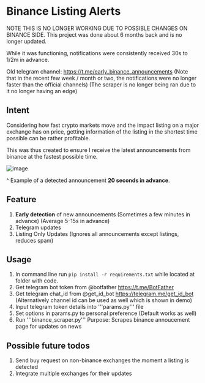# Binance Listing Alerts

NOTE THIS IS NO LONGER WORKING DUE TO POSSIBLE CHANGES ON BINANCE SIDE. This project was done about 6 months back and is no longer updated. 

While it was functioning, notifications were consistently received 30s to 1/2m in advance.

Old telegram channel: https://t.me/early_binance_announcements 
(Note that in the recent few week / month or two, the notifications were no longer faster than the official channels)
(The scraper is no longer being ran due to it no longer having an edge)

## Intent
Considering how fast crypto markets move and the impact listing on a major exchange has on price, getting information of the listing in the shortest time possible can be rather profitable.

This was thus created to ensure I receive the latest announcements from binance at the fastest possible time.

![image](https://user-images.githubusercontent.com/63389110/126191370-1db29746-f0e8-4735-bc82-596078dcea4f.png)

^ Example of a detected announcement **20 seconds in advance**.

## Feature
1. **Early detection** of new announcements (Sometimes a few minutes in advance) (Average 5-15s in advance)
2. Telegram updates
3. Listing Only Updates (Ignores all announcements except listings, reduces spam)

## Usage
1. In command line run ```pip install -r requirements.txt``` while located at folder with code.
2. Get telegram bot token from @botfather https://t.me/BotFather
3. Get telegram chat_id from @get_id_bot https://telegram.me/get_id_bot (Alternatively channel id can be used as well which is shown in demo)
4. Input telegram token details into '''params.py''' file
5. Set options in params.py to personal preference (Default works as well)
6. Run '''binance_scraper.py'''
Purpose: Scrapes binance annoucement page for updates on news

## Possible future todos
1. Send buy request on non-binance exchanges the moment a listing is detected
2. Integrate multiple exchanges for their updates
